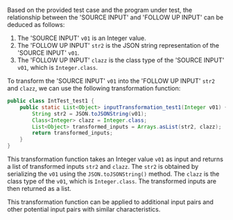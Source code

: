 Based on the provided test case and the program under test, the relationship between the 'SOURCE INPUT' and 'FOLLOW UP INPUT' can be deduced as follows:

1. The 'SOURCE INPUT' `v01` is an Integer value.
2. The 'FOLLOW UP INPUT' `str2` is the JSON string representation of the 'SOURCE INPUT' `v01`.
3. The 'FOLLOW UP INPUT' `clazz` is the class type of the 'SOURCE INPUT' `v01`, which is `Integer.class`.

To transform the 'SOURCE INPUT' `v01` into the 'FOLLOW UP INPUT' `str2` and `clazz`, we can use the following transformation function:

```java
public class IntTest_test1 {
    public static List<Object> inputTransformation_test1(Integer v01) {
        String str2 = JSON.toJSONString(v01);
        Class<Integer> clazz = Integer.class;
        List<Object> transformed_inputs = Arrays.asList(str2, clazz);
        return transformed_inputs;
    }
}
```

This transformation function takes an Integer value `v01` as input and returns a list of transformed inputs `str2` and `clazz`. The `str2` is obtained by serializing the `v01` using the `JSON.toJSONString()` method. The `clazz` is the class type of the `v01`, which is `Integer.class`. The transformed inputs are then returned as a list.

This transformation function can be applied to additional input pairs and other potential input pairs with similar characteristics.